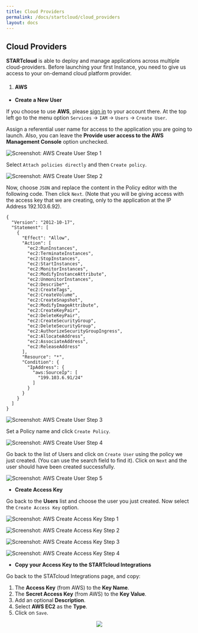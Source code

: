 ```yaml
---
title: Cloud Providers
permalink: /docs/startcloud/cloud_providers
layout: docs
---
```


## Cloud Providers


**STARTcloud** is able to deploy and manage applications across multiple cloud-providers. Before launching your first Instance, you need to give us access to your on-demand cloud platform provider.


1. #### **AWS**

- **Create a New User**

If you choose to use **AWS**, please [sign in](https://signin.aws.amazon.com/signin) to your account there. At the top left go to the menu option `Services` -> `IAM` -> `Users` -> `Create User`.


Assign a referential user name for access to the application you are going to launch. Also, you can leave the **Provide user access to the AWS Management Console** option unchecked.


![Screenshot: AWS Create User Step 1](./../../images/docs/cloud_providers/aws_create_user_step1.png)


Select `Attach policies directly` and then `Create policy`.


![Screenshot: AWS Create User Step 2](./../../images/docs/cloud_providers/aws_create_user_step2.png)


Now, choose `JSON` and replace the content in the Policy editor with the following code. Then click `Next`.
(Note that you will be giving access with the access key that we are creating, only to the application at the IP Address 192.103.6.92).

```
{
  "Version": "2012-10-17",
  "Statement": [
    {
      "Effect": "Allow",
      "Action": [
        "ec2:RunInstances",
        "ec2:TerminateInstances",
        "ec2:StopInstances",
        "ec2:StartInstances",
        "ec2:MonitorInstances",
        "ec2:ModifyInstanceAttribute",
        "ec2:UnmonitorInstances",
        "ec2:Describe*",
        "ec2:CreateTags",
        "ec2:CreateVolume",
        "ec2:CreateSnapshot",
        "ec2:ModifyImageAttribute",
        "ec2:CreateKeyPair",
        "ec2:DeleteKeyPair",
        "ec2:CreateSecurityGroup",
        "ec2:DeleteSecurityGroup",
        "ec2:AuthorizeSecurityGroupIngress",
        "ec2:AllocateAddress",
        "ec2:AssociateAddress",
        "ec2:ReleaseAddress"
      ],
      "Resource": "*",
      "Condition": {
        "IpAddress": {
          "aws:SourceIp": [
            "199.103.6.91/24"
          ]
        }
      }
    }
  ]
}
```


![Screenshot: AWS Create User Step 3](./../../images/docs/cloud_providers/aws_create_user_step3.png)


Set a Policy name and click `Create Policy`.


![Screenshot: AWS Create User Step 4](./../../images/docs/cloud_providers/aws_create_user_step4.png)


Go back to the list of Users and click on `Create User` using the policy we just created. (You can use the search field to find it). Click on `Next` and the user should have been created successfully.


![Screenshot: AWS Create User Step 5](./../../images/docs/cloud_providers/aws_create_user_step5.png)


- **Create Access Key**


Go back to the **Users** list and choose the user you just created. Now select the `Create Access Key` option.


![Screenshot: AWS Create Access Key Step 1](./../../images/docs/cloud_providers/aws_access_key_step1.png)


![Screenshot: AWS Create Access Key Step 2](./../../images/docs/cloud_providers/aws_access_key_step2.png)


![Screenshot: AWS Create Access Key Step 3](./../../images/docs/cloud_providers/aws_access_key_step3.png)


![Screenshot: AWS Create Access Key Step 4](./../../images/docs/cloud_providers/aws_access_key_step4.png)


- **Copy your Access Key to the STARTcloud Integrations**


Go back to the STATcloud Integrations page, and copy:

1. The **Access Key** (from AWS) to the **Key Name**.
2. The **Secret Access Key** (from AWS) to the **Key Value**.
3. Add an optional **Description**.
4. Select **AWS EC2** as the **Type**.
5. Click on `Save`.


<p align="center">
  <img src="./../../images/docs/cloud_providers/integration_add.png" />
</p>
